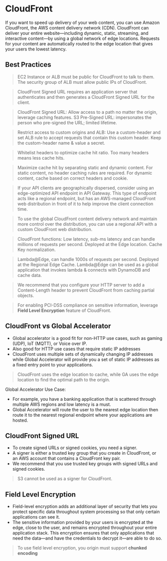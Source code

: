 # CloudFront

If you want to speed up delivery of your web content, you can use Amazon CloudFront, the AWS content delivery network (CDN). CloudFront can deliver your entire website—including dynamic, static, streaming, and interactive content—by using a global network of edge locations. Requests for your content are automatically routed to the edge location that gives your users the lowest latency.

## Best Practices

> EC2 Instance or ALB must be public for CloudFront to talk to them. The security group of ALB must allow public IPs of CloudFront.

> CloudFront Signed URL requires an application server that authenticates and then generates a CloudFront Signed URL for the client.

> CloudFront Signed URL: Allow access to a path no matter the origin, leverage caching features. S3 Pre-Signed URL: impersonates the person who pre-signed the URL; limited lifetime.

> Restrict access to custom origins and ALB: Use a custom-header and set ALB rule to accept requests that contain this custom header. Keep the custom-header name & value a secret.

> Whitelist headers to optimize cache hit ratio. Too many headers means less cache hits.

> Maximize cache hit by separating static and dynamic content. For static content, no header caching rules are required.  For dynamic content, cache based on correct headers and cookie.

> If your API clients are geographically dispersed, consider using an edge-optimized API endpoint in API Gateway. 
This type of endpoint acts like a regional endpoint, but has an AWS-managed CloudFront web distribution in front of it to help improve the client connection time.

> To use the global CloudFront content delivery network and maintain more control over the distribution, you can use a regional API with a custom CloudFront web distribution.

> CloudFront functions: Low latency, sub-ms latency and can handle millions of requests per second. Deployed at the Edge location. Cache Key normalization.

> Lambda@Edge, can handle 1000s of requests per second. Deployed at the Regional Edge Cache. Lambda@Edge can be used as a global application that invokes lambda & connects with DynamoDB and cache data.

> We recommend that you configure your HTTP server to add a Content-Length header to prevent CloudFront from caching partial objects.

> For enabling PCI-DSS compliance on sensitive information, leverage **Field Level Encryption** feature of CloudFront. 

## CloudFront vs Global Accelerator
- Global accelerator is a good fit for non-HTTP use cases, such as gaming (UDP), IoT (MQTT), or Voice over IP.
- Also good for HTTP use cases that require static IP addresses
- CloudFront uses multiple sets of dynamically changing IP addresses while Global Accelerator will provide you a set of static IP addresses as a fixed entry point to your applications.

> CloudFront uses the edge location to cache, while GA uses the edge location to find the optimal path to the origin.

Global Accelerator Use Case:
- For example, you have a banking application that is scattered through multiple AWS regions and low latency is a must. 
- Global Accelerator will route the user to the nearest edge location then route it to the nearest regional endpoint where your applications are hosted. 

## CloudFront Signed URL

- To create signed URLs or signed cookies, you need a signer. 
- A signer is either a trusted key group that you create in CloudFront, or an AWS account that contains a CloudFront key pair. 
- We recommend that you use trusted key groups with signed URLs and signed cookies.

> S3 cannot be used as a signer for CloudFront.

## Field Level Encryption

- Field-level encryption adds an additional layer of security that lets you protect specific data throughout system processing so that only certain applications can see it.
- The sensitive information provided by your users is encrypted at the edge, close to the user, and remains encrypted throughout your entire application stack. This encryption ensures that only applications that need the data—and have the credentials to decrypt it—are able to do so.

> To use field level encryption, you origin must support **chunked encoding**

    
